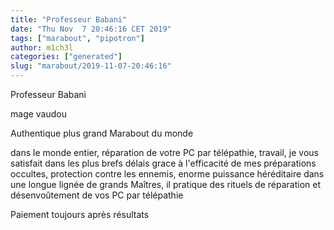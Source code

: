 ```yaml
---
title: "Professeur Babani"
date: "Thu Nov  7 20:46:16 CET 2019"
tags: ["marabout", "pipotron"]
author: m1ch3l
categories: ["generated"]
slug: "marabout/2019-11-07-20:46:16"
---
```


Professeur Babani

mage vaudou

Authentique plus grand Marabout du monde

dans le monde entier, réparation de votre PC par télépathie, travail, je vous satisfait dans les plus brefs délais grace à l'efficacité de mes préparations occultes, protection contre les ennemis, enorme puissance héréditaire dans une longue lignée de grands Maîtres, il pratique des rituels de réparation et désenvoûtement de vos PC par télépathie

Paiement toujours après résultats
